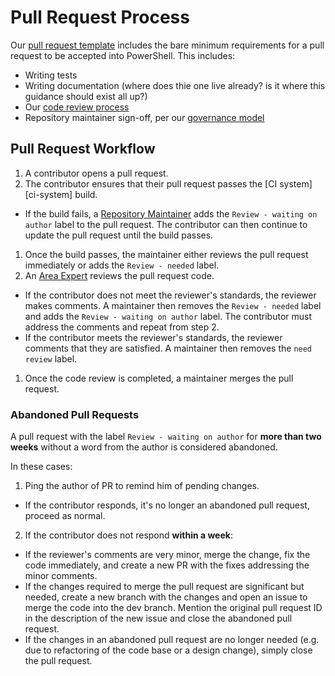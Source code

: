 # Pull Request Process

Our [pull request template][pr-template] includes the bare minimum requirements for a pull request to be accepted into PowerShell. This includes:
* Writing tests
* Writing documentation (where does thie one live already? is it where this guidance should exist all up?)
* Our [code review process][code-review]
* Repository maintainer sign-off, per our [governance model][governance]

## Pull Request Workflow

1. A contributor opens a pull request.
1. The contributor ensures that their pull request passes the [CI system][ci-system] build.
  - If the build fails, a [Repository Maintainer][repository-maintainer] adds the `Review - waiting on author` label to the pull request. 
  The contributor can then continue to update the pull request until the build passes.
1. Once the build passes, the maintainer either reviews the pull request immediately or adds the `Review - needed` label.
1. An [Area Expert][area-expert] reviews the pull request code.
  - If the contributor does not meet the reviewer's standards, the reviewer makes comments. A maintainer then removes the `Review - needed` label and adds the `Review - waiting on author` label. The contributor must address the comments and repeat from step 2.
  - If the contributor meets the reviewer's standards, the reviewer comments that they are satisfied. A maintainer then removes the `need review` label.
1. Once the code review is completed, a maintainer merges the pull request.

### Abandoned Pull Requests
A pull request with the label `Review - waiting on author` for **more than two weeks** without a word from the author is considered abandoned.

In these cases:

1. Ping the author of PR to remind him of pending changes.
  - If the contributor responds, it's no longer an abandoned pull request, proceed as normal.
2. If the contributor does not respond **within a week**:
  - If the reviewer's comments are very minor, merge the change, fix the code immediately, and create a new PR with the fixes addressing the minor comments.
  - If the changes required to merge the pull request are significant but needed, create a new branch with the changes and open an issue to merge the code into the dev branch. Mention the original pull request ID in the description of the new issue and close the abandoned pull request. 
  - If the changes in an abandoned pull request are no longer needed (e.g. due to refactoring of the code base or a design change), simply close the pull request.

[pr-template]: ../../.github/PULL_REQUEST_TEMPLATE.md
[code-review]: code-review-guidelines.md
[governance]: ../community/governance.md
[repository-maintainer]: ../community/governance.md#repository-maintainers
[area-expert]: ../community/governance.md#area-experts#area-experts